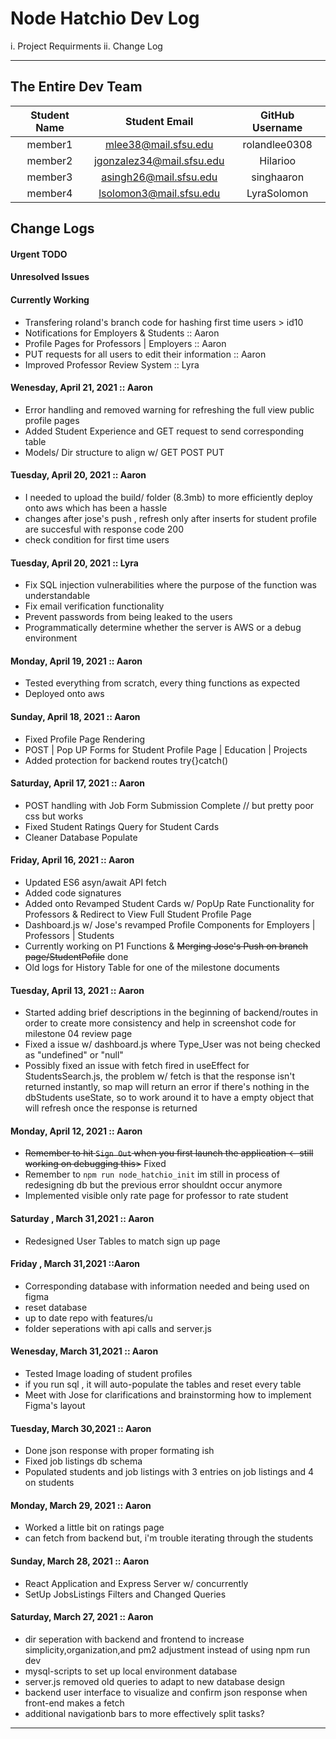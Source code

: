 # Node Hatchio Dev Log

i. Project Requirments
ii. Change Log

---

## The Entire Dev Team

| Student Name |       Student Email       | GitHub Username |
| :----------: | :-----------------------: | :-------------: |
|   member1    |   mlee38@mail.sfsu.edu    |  rolandlee0308  |
|   member2    | jgonzalez34@mail.sfsu.edu |    Hilarioo     |
|   member3    |  asingh26@mail.sfsu.edu   |   singhaaron    |
|   member4    |  lsolomon3@mail.sfsu.edu  |   LyraSolomon   |

## Change Logs

#### Urgent TODO

#### Unresolved Issues

#### Currently Working

- Transfering roland's branch code for hashing first time users > id10
- Notifications for Employers & Students :: Aaron
- Profile Pages for Professors | Employers :: Aaron
- PUT requests for all users to edit their information :: Aaron
- Improved Professor Review System :: Lyra

#### Wenesday, April 21, 2021 :: Aaron

- Error handling and removed warning for refreshing the full view public profile pages
- Added Student Experience and GET request to send corresponding table
- Models/ Dir structure to align w/ GET POST PUT

#### Tuesday, April 20, 2021 :: Aaron

- I needed to upload the build/ folder (8.3mb) to more efficiently deploy onto aws which has been a hassle
- changes after jose's push , refresh only after inserts for student profile are succesful with response code 200
- check condition for first time users

#### Tuesday, April 20, 2021 :: Lyra

- Fix SQL injection vulnerabilities where the purpose of the function was understandable
- Fix email verification functionality
- Prevent passwords from being leaked to the users
- Programmatically determine whether the server is AWS or a debug environment

#### Monday, April 19, 2021 :: Aaron

- Tested everything from scratch, every thing functions as expected
- Deployed onto aws

#### Sunday, April 18, 2021 :: Aaron

- Fixed Profile Page Rendering
- POST | Pop UP Forms for Student Profile Page | Education | Projects
- Added protection for backend routes try{}catch()

#### Saturday, April 17, 2021 :: Aaron

- POST handling with Job Form Submission Complete // but pretty poor css but works
- Fixed Student Ratings Query for Student Cards
- Cleaner Database Populate

#### Friday, April 16, 2021 :: Aaron

- Updated ES6 asyn/await API fetch
- Added code signatures
- Added onto Revamped Student Cards w/ PopUp Rate Functionality for Professors & Redirect to View Full Student Profile Page
- Dashboard.js w/ Jose's revamped Profile Components for Employers | Professors | Students
- Currently working on P1 Functions & ~~Merging Jose's Push on branch page/StudentPofile~~ done
- Old logs for History Table for one of the milestone documents

#### Tuesday, April 13, 2021 :: Aaron

- Started adding brief descriptions in the beginning of backend/routes in order to create more consistency and help in screenshot code for milestone 04 review page
- Fixed a issue w/ dashboard.js where Type_User was not being checked as "undefined" or "null"
- Possibly fixed an issue with fetch fired in useEffect for StudentsSearch.js, the problem w/ fetch is that the response isn't returned instantly, so map will return an error if there's nothing in the dbStudents useState, so to work around it to have a empty object that will refresh once the response is returned

#### Monday, April 12, 2021 :: Aaron

- ~~Remember to hit `Sign Out` when you first launch the application <- still working on debugging this>~~ Fixed
- Remember to `npm run node_hatchio_init` im still in process of redesigning db but the previous error shouldnt occur anymore
- Implemented visible only rate page for professor to rate student

#### Saturday , March 31,2021 :: Aaron

- Redesigned User Tables to match sign up page

#### Friday , March 31,2021 ::Aaron

- Corresponding database with information needed and being used on figma
- reset database
- up to date repo with features/u
- folder seperations with api calls and server.js

#### Wenesday, March 31,2021 :: Aaron

- Tested Image loading of student profiles
- if you run sql , it will auto-populate the tables and reset every table
- Meet with Jose for clarifications and brainstorming how to implement Figma's layout

#### Tuesday, March 30,2021 :: Aaron

- Done json response with proper formating ish
- Fixed job listings db schema
- Populated students and job listings with 3 entries on job listings and 4 on students

#### Monday, March 29, 2021 :: Aaron

- Worked a little bit on ratings page
- can fetch from backend but, i'm trouble iterating through the students

#### Sunday, March 28, 2021 :: Aaron

- React Application and Express Server w/ concurrently
- SetUp JobsListings Filters and Changed Queries

#### Saturday, March 27, 2021 :: Aaron

- dir seperation with backend and frontend to increase simplicity,organization,and pm2 adjustment instead of using npm run dev
- mysql-scripts to set up local environment database
- server.js removed old queries to adapt to new database design
- backend user interface to visualize and confirm json response when front-end makes a fetch
- additional navigationb bars to more effectively split tasks?

---
